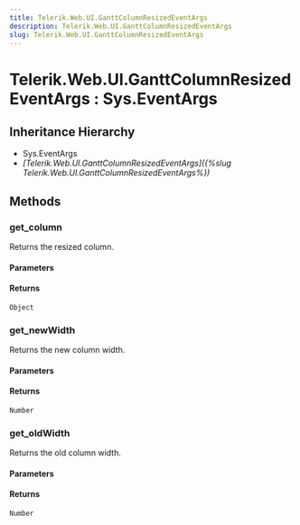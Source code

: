 ```yaml
---
title: Telerik.Web.UI.GanttColumnResizedEventArgs
description: Telerik.Web.UI.GanttColumnResizedEventArgs
slug: Telerik.Web.UI.GanttColumnResizedEventArgs
---
```


# Telerik.Web.UI.GanttColumnResizedEventArgs : Sys.EventArgs 

## Inheritance Hierarchy

* Sys.EventArgs
* *[Telerik.Web.UI.GanttColumnResizedEventArgs]({%slug Telerik.Web.UI.GanttColumnResizedEventArgs%})*


## Methods

### get_column

Returns the resized column. 

#### Parameters

#### Returns

`Object`

### get_newWidth

Returns the new column width. 

#### Parameters

#### Returns

`Number`

### get_oldWidth

Returns the old column width. 

#### Parameters

#### Returns

`Number`

